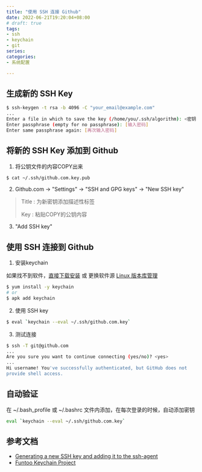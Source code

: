 ```yaml
---
title: "使用 SSH 连接 Github"
date: 2022-06-21T19:20:04+08:00
# draft: true
tags:
- ssh
- keychain
- git
series:
categories:
- 系统配置

---
```


## 生成新的 SSH Key

```bash
$ ssh-keygen -t rsa -b 4096 -C "your_email@example.com"
...
Enter a file in which to save the key (/home/you/.ssh/algorithm): <密钥文件名>
Enter passphrase (empty for no passphrase): [输入密码]
Enter same passphrase again: [再次输入密码]
```

## 将新的 SSH Key 添加到 Github

1. 将公钥文件的内容COPY出来

```bash
$ cat ~/.ssh/github.com.key.pub
```

2. Github.com -> "Settings" -> "SSH and GPG keys" -> "New SSH key"

> Title : 为新密钥添加描述性标签
>
> Key : 粘贴COPY的公钥内容

3. "Add SSH key"

## 使用 SSH 连接到 Github

1. 安装keychain

如果找不到软件，[直接下载安装](https://crpm.cn/keychain-2-8-5-1-el7-noarch-rpm/) 或 更换软件源 [Linux 版本库管理](../linux/Linux_repo_Manual.md)

```bash
$ yum install -y keychain
# or
$ apk add keychain
```

2. 使用 SSH key

```bash
$ eval `keychain --eval ~/.ssh/github.com.key`
```

3. 测试连接

```bash
$ ssh -T git@github.com
...
Are you sure you want to continue connecting (yes/no)? <yes>
...
Hi username! You've successfully authenticated, but GitHub does not
provide shell access.
```

## 自动验证

在 ~/.bash_profile 或 ~/.bashrc 文件内添加，在每次登录的时候，自动添加密钥

```bash
eval `keychain --eval ~/.ssh/github.com.key`
```

## 参考文档

- [Generating a new SSH key and adding it to the ssh-agent](https://docs.github.com/cn/github-ae@latest/authentication/connecting-to-github-with-ssh/generating-a-new-ssh-key-and-adding-it-to-the-ssh-agent)
- [Funtoo Keychain Project](https://www.funtoo.org/Funtoo:Keychain)
